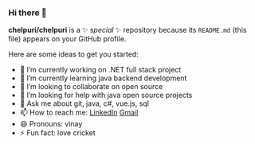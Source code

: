 ### Hi there 👋

**chelpuri/chelpuri** is a ✨ _special_ ✨ repository because its `README.md` (this file) appears on your GitHub profile.

Here are some ideas to get you started:

- 🔭 I’m currently working on .NET full stack project
- 🌱 I’m currently learning java backend development
- 👯 I’m looking to collaborate on open source
- 🤔 I’m looking for help with java open source projects
- 💬 Ask me about git, java, c#, vue.js, sql
- 📫 How to reach me: [LinkedIn](www.linkedin.com/in/vinay-kumar3757) [Gmail](vinay21031998@gmail.com)
- 😄 Pronouns: vinay
- ⚡ Fun fact: love cricket

